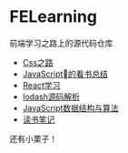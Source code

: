 # FELearning

前端学习之路上的源代码仓库

* [Css之路](./CSS)
* [JavaScript的看书总结](./JS)
* [React学习](./React)
* [lodash源码解析](./lodash源码解析)
* [JavaScript数据结构与算法](./数据结构与算法)
* [读书笔记](./读书笔记)

还有小栗子！
